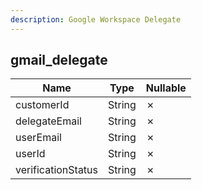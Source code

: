 ```yaml
---
description: Google Workspace Delegate
---
```

gmail_delegate
--------------

| **Name**           | **Type** | **Nullable** |
| ------------------ | -------- | ------------ |
| customerId         | String   | &cross;      |
| delegateEmail      | String   | &cross;      |
| userEmail          | String   | &cross;      |
| userId             | String   | &cross;      |
| verificationStatus | String   | &cross;      |
